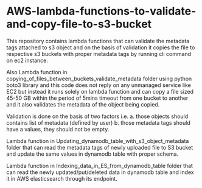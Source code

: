 # AWS-lambda-functions-to-validate-and-copy-file-to-s3-bucket
This repository contains lambda functions that can validate the metadata tags attached to s3 object and on the basis of validation it copies the file to respective s3 buckets with proper metadata tags by running cli command on ec2 instance.

Also Lambda function in copying_of_files_between_buckets_validate_metadata folder using python boto3 library and this code does not reply on any unmanaged service like EC2 but instead it runs solely on lambda function and can copy a file sized 45-50 GB within the period of 5mins timeout from one bucket to another and it also validates the metadata of the object being copied.




Validation is done on the basis of two factors i.e.
a. those objects should contains list of metadata (defined by user)
b. those metadata tags should have a values, they should not be empty.

Lambda function in Updating_dynamodb_table_with_s3_object_metadata folder that can read the metadata tags of newly uploaded file to S3 bucket and update the same values in dynamodb table with proper schema.

Lambda function in Indexing_data_in_ES_from_dynamodb_table folder that can read the newly updated/put/deleted data in dynamodb table and index it in AWS elasticsearch through its endpoint.

